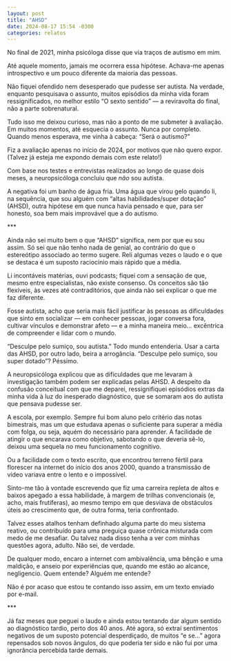 ```yaml
---
layout: post
title: "AHSD"
date: 2024-08-17 15:54 -0300
categories: relatos
---
```

No final de 2021, minha psicóloga disse que via traços de autismo em mim.

Até aquele momento, jamais me ocorrera essa hipótese. Achava-me apenas introspectivo e um pouco diferente da maioria das pessoas.

Não fiquei ofendido nem desesperado que pudesse ser autista. Na verdade, enquanto pesquisava o assunto, muitos episódios da minha vida foram ressignificados, no melhor estilo “O sexto sentido” — a reviravolta do final, não a parte sobrenatural.

Tudo isso me deixou curioso, mas não a ponto de me submeter à avaliação. Em muitos momentos, até esquecia o assunto. Nunca por completo. Quando menos esperava, me vinha à cabeça: “Será o autismo?”

Fiz a avaliação apenas no início de 2024, por motivos que não quero expor. (Talvez já esteja me expondo demais com este relato!)

Com base nos testes e entrevistas realizados ao longo de quase dois meses, a neuropsicóloga concluiu que *não* sou autista.

A negativa foi um banho de água fria. Uma água que virou gelo quando li, na sequência, que sou alguém com “altas habilidades/super dotação” (AHSD), outra hipótese em que nunca havia pensado e que, para ser honesto, soa bem mais improvável que a do autismo.

\*\*\*

Ainda não sei muito bem o que “AHSD” significa, nem por que eu sou assim. Só sei que não tenho nada de genial, ao contrário do que o estereótipo associado ao termo sugere. Reli algumas vezes o laudo e o que se destaca é um suposto raciocínio mais rápido que a média.

Li incontáveis matérias, ouvi podcasts; fiquei com a sensação de que, mesmo entre especialistas, não existe consenso. Os conceitos são tão flexíveis, às vezes até contraditórios, que ainda não sei explicar o que me faz diferente.

Fosse autista, acho que seria mais fácil justificar às pessoas as dificuldades que sinto em socializar — em conhecer pessoas, jogar conversa fora, cultivar vínculos e demonstrar afeto — e a minha maneira meio… excêntrica de compreender e lidar com o mundo.

“Desculpe pelo sumiço, sou autista.” Todo mundo entenderia. Usar a carta das AHSD, por outro lado, beira a arrogância. “Desculpe pelo sumiço, sou super dotado”? Péssimo.

A neuropsicóloga explicou que as dificuldades que me levaram à investigação também podem ser explicadas pelas AHSD. A despeito da confusão conceitual com que me deparei, ressignifiquei episódios extras da minha vida à luz do inesperado diagnóstico, que se somaram aos do autista que pensava pudesse ser.

A escola, por exemplo. Sempre fui bom aluno pelo critério das notas bimestrais, mas um que estudava apenas o suficiente para superar a média com folga, ou seja, aquém do necessário para aprender. A facilidade de atingir o que encarava como objetivo, sabotando o que deveria sê-lo, deixou uma sequela no meu funcionamento cognitivo.

Ou a facilidade com o texto escrito, que encontrou terreno fértil para florescer na internet do início dos anos 2000, quando a transmissão de vídeo variava entre o lento e o impossível.

Sinto-me tão à vontade escrevendo que fiz uma carreira repleta de altos e baixos apegado a essa habilidade, à margem de trilhas convencionais (e, acho, mais frutíferas), ao mesmo tempo em que desviava de obstáculos úteis ao crescimento que, de outra forma, teria confrontado.

Talvez esses atalhos tenham definhado alguma parte do meu sistema reativo, ou contribuído para uma preguiça quase crônica misturada com medo de me desafiar. Ou talvez nada disso tenha a ver com minhas questões agora, adulto. Não sei, de verdade.

De qualquer modo, encaro a internet com ambivalência, uma bênção e uma maldição, e anseio por experiências que, quando me estão ao alcance, negligencio. Quem entende? Alguém me entende?

Não é por acaso que estou te contando isso assim, em um texto enviado por e-mail.

\*\*\*

Já faz meses que peguei o laudo e ainda estou tentando dar algum sentido ao diagnóstico tardio, perto dos 40 anos. Até agora, só extraí sentimentos negativos de um suposto potencial desperdiçado, de muitos “e se…” agora repensados sob novos ângulos, do que poderia ter sido e não fui por uma ignorância percebida tarde demais.